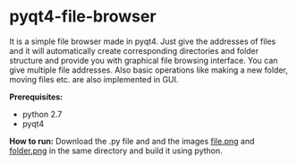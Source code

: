 # pyqt4-file-browser
It is a simple file browser made in pyqt4. Just give the addresses of files and it will automatically create corresponding directories and folder structure and provide you with graphical file browsing interface. You can give multiple file addresses.
Also basic operations like making a new folder, moving files etc. are also implemented in GUI.

**Prerequisites:**
* python 2.7 
* pyqt4
  
**How to run:**
  Download the .py file and and the images [file.png](https://cloud.githubusercontent.com/assets/10784031/7787540/608e2574-022f-11e5-985a-837792ea0e76.png) and [folder.png](https://cloud.githubusercontent.com/assets/10784031/7787535/52758fe0-022f-11e5-8743-29a094352d10.png)  in the same directory and build it using python.
